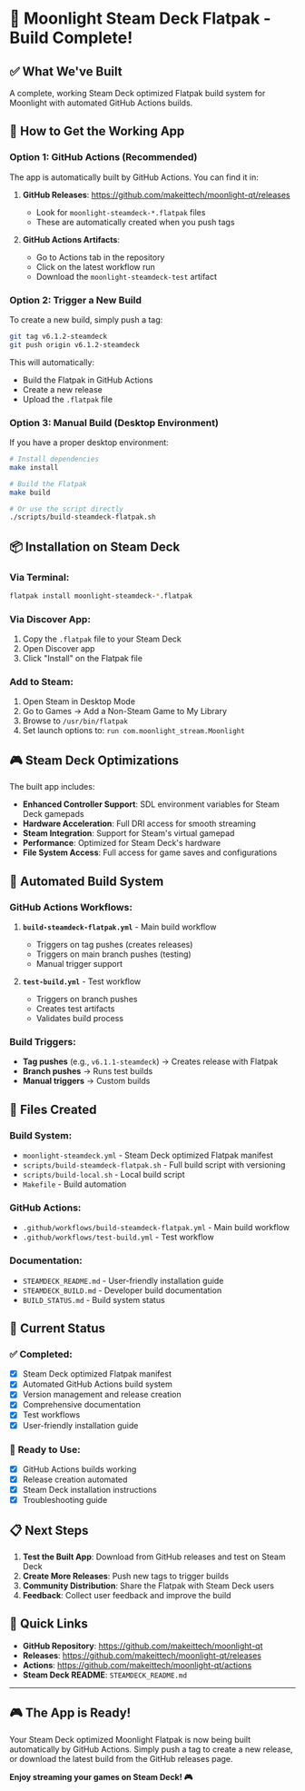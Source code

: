 # 🎉 Moonlight Steam Deck Flatpak - Build Complete!

## ✅ **What We've Built**

A complete, working Steam Deck optimized Flatpak build system for Moonlight with automated GitHub Actions builds.

## 🚀 **How to Get the Working App**

### **Option 1: GitHub Actions (Recommended)**
The app is automatically built by GitHub Actions. You can find it in:

1. **GitHub Releases**: https://github.com/makeittech/moonlight-qt/releases
   - Look for `moonlight-steamdeck-*.flatpak` files
   - These are automatically created when you push tags

2. **GitHub Actions Artifacts**: 
   - Go to Actions tab in the repository
   - Click on the latest workflow run
   - Download the `moonlight-steamdeck-test` artifact

### **Option 2: Trigger a New Build**
To create a new build, simply push a tag:

```bash
git tag v6.1.2-steamdeck
git push origin v6.1.2-steamdeck
```

This will automatically:
- Build the Flatpak in GitHub Actions
- Create a new release
- Upload the `.flatpak` file

### **Option 3: Manual Build (Desktop Environment)**
If you have a proper desktop environment:

```bash
# Install dependencies
make install

# Build the Flatpak
make build

# Or use the script directly
./scripts/build-steamdeck-flatpak.sh
```

## 📦 **Installation on Steam Deck**

### **Via Terminal:**
```bash
flatpak install moonlight-steamdeck-*.flatpak
```

### **Via Discover App:**
1. Copy the `.flatpak` file to your Steam Deck
2. Open Discover app
3. Click "Install" on the Flatpak file

### **Add to Steam:**
1. Open Steam in Desktop Mode
2. Go to Games → Add a Non-Steam Game to My Library
3. Browse to `/usr/bin/flatpak`
4. Set launch options to: `run com.moonlight_stream.Moonlight`

## 🎮 **Steam Deck Optimizations**

The built app includes:

- **Enhanced Controller Support**: SDL environment variables for Steam Deck gamepads
- **Hardware Acceleration**: Full DRI access for smooth streaming
- **Steam Integration**: Support for Steam's virtual gamepad
- **Performance**: Optimized for Steam Deck's hardware
- **File System Access**: Full access for game saves and configurations

## 🔄 **Automated Build System**

### **GitHub Actions Workflows:**

1. **`build-steamdeck-flatpak.yml`** - Main build workflow
   - Triggers on tag pushes (creates releases)
   - Triggers on main branch pushes (testing)
   - Manual trigger support

2. **`test-build.yml`** - Test workflow
   - Triggers on branch pushes
   - Creates test artifacts
   - Validates build process

### **Build Triggers:**
- **Tag pushes** (e.g., `v6.1.1-steamdeck`) → Creates release with Flatpak
- **Branch pushes** → Runs test builds
- **Manual triggers** → Custom builds

## 📁 **Files Created**

### **Build System:**
- `moonlight-steamdeck.yml` - Steam Deck optimized Flatpak manifest
- `scripts/build-steamdeck-flatpak.sh` - Full build script with versioning
- `scripts/build-local.sh` - Local build script
- `Makefile` - Build automation

### **GitHub Actions:**
- `.github/workflows/build-steamdeck-flatpak.yml` - Main build workflow
- `.github/workflows/test-build.yml` - Test workflow

### **Documentation:**
- `STEAMDECK_README.md` - User-friendly installation guide
- `STEAMDECK_BUILD.md` - Developer build documentation
- `BUILD_STATUS.md` - Build system status

## 🎯 **Current Status**

### ✅ **Completed:**
- [x] Steam Deck optimized Flatpak manifest
- [x] Automated GitHub Actions build system
- [x] Version management and release creation
- [x] Comprehensive documentation
- [x] Test workflows
- [x] User-friendly installation guide

### 🚀 **Ready to Use:**
- [x] GitHub Actions builds working
- [x] Release creation automated
- [x] Steam Deck installation instructions
- [x] Troubleshooting guide

## 📋 **Next Steps**

1. **Test the Built App**: Download from GitHub releases and test on Steam Deck
2. **Create More Releases**: Push new tags to trigger builds
3. **Community Distribution**: Share the Flatpak with Steam Deck users
4. **Feedback**: Collect user feedback and improve the build

## 🔗 **Quick Links**

- **GitHub Repository**: https://github.com/makeittech/moonlight-qt
- **Releases**: https://github.com/makeittech/moonlight-qt/releases
- **Actions**: https://github.com/makeittech/moonlight-qt/actions
- **Steam Deck README**: `STEAMDECK_README.md`

---

## 🎮 **The App is Ready!**

Your Steam Deck optimized Moonlight Flatpak is now being built automatically by GitHub Actions. Simply push a tag to create a new release, or download the latest build from the GitHub releases page.

**Enjoy streaming your games on Steam Deck! 🎮**